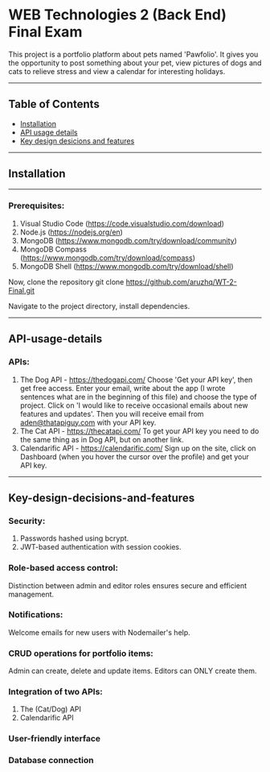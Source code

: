 # WEB Technologies 2 (Back End) Final Exam

This project is a portfolio platform about pets named 'Pawfolio'. It gives you the opportunity to post something about your pet, view pictures of dogs and cats to relieve stress and view a calendar for interesting holidays.         

---

## Table of Contents
- [Installation](#Installation)
- [API usage details](#API-usage-details)
- [Key design desicions and features](#Key-design-decisions-and-features)
  
---

## Installation

---

### Prerequisites:
1. Visual Studio Code (https://code.visualstudio.com/download)
2. Node.js (https://nodejs.org/en)
3. MongoDB (https://www.mongodb.com/try/download/community)
4. MongoDB Compass (https://www.mongodb.com/try/download/compass)
5. MongoDB Shell (https://www.mongodb.com/try/download/shell)

Now, clone the repository
git clone https://github.com/aruzhq/WT-2-Final.git

Navigate to the project directory, install dependencies.

---

## API-usage-details

### APIs:
1. The Dog API - https://thedogapi.com/
   Choose 'Get your API key', then get free access. Enter your email, write about the app (I wrote sentences what are in the beginning of this file) and choose the type of project. Click on 'I would like to receive occasional emails about new features and updates'. Then you will receive email from aden@thatapiguy.com with your API key.
2. The Cat API - https://thecatapi.com/
   To get your API key you need to do the same thing as in Dog API, but on another link.
3. Calendarific API - https://calendarific.com/
   Sign up on the site, click on Dashboard (when you hover the cursor over the profile) and get your API key.

---

## Key-design-decisions-and-features

### Security:
1. Passwords hashed using bcrypt.
2. JWT-based authentication with session cookies.

### Role-based access control:
Distinction between admin and editor roles ensures secure and efficient management.

### Notifications:
Welcome emails for new users with Nodemailer's help.

### CRUD operations for portfolio items: 
Admin can create, delete and update items. Editors can ONLY create them. 

### Integration of two APIs:
1. The (Cat/Dog) API
2. Calendarific API
   
### User-friendly interface

### Database connection







